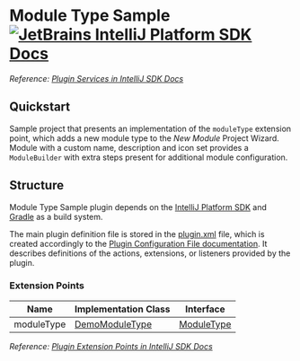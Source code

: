 # Module Type Sample [![JetBrains IntelliJ Platform SDK Docs](https://jb.gg/badges/docs.svg)][docs]
*Reference: [Plugin Services in IntelliJ SDK Docs][docs:plugin_services]*

## Quickstart

Sample project that presents an implementation of the `moduleType` extension point, which adds a new module type
to the *New Module* Project Wizard. Module with a custom name, description and icon set provides a `ModuleBuilder`
with extra steps present for additional module configuration.

## Structure

Module Type Sample
plugin depends on the [IntelliJ Platform SDK][docs] and [Gradle][docs:gradle] as a build system.

The main plugin definition file is stored in the [plugin.xml][file:plugin.xml] file, which is created accordingly
to the [Plugin Configuration File documentation][docs:plugin.xml]. It describes definitions of the actions, extensions,
or listeners provided by the plugin.

### Extension Points

| Name       | Implementation Class                  | Interface                    |
| ---------- | ------------------------------------- | ---------------------------- |
| moduleType | [DemoModuleType][file:DemoModuleType] | [ModuleType][sdk:ModuleType] |

*Reference: [Plugin Extension Points in IntelliJ SDK Docs][docs:ep]*

[docs]: https://www.jetbrains.org/intellij/sdk/docs
[docs:actions]: https://www.jetbrains.org/intellij/sdk/docs/basics/action_system.html
[docs:plugin_services]: https://jetbrains.org/intellij/sdk/docs/basics/plugin_structure/plugin_services.html
[docs:ep]: https://www.jetbrains.org/intellij/sdk/docs/basics/plugin_structure/plugin_extension_points.html
[docs:gradle]: https://www.jetbrains.org/intellij/sdk/docs/tutorials/build_system.html
[docs:plugin.xml]: https://www.jetbrains.org/intellij/sdk/docs/basics/plugin_structure/plugin_configuration_file.html
[docs:listeners]: https://jetbrains.org/intellij/sdk/docs/basics/plugin_structure/plugin_listeners.html

[file:plugin.xml]: ./src/main/resources/META-INF/plugin.xml
[file:DemoModuleType]: ./src/main/java/org/intellij/sdk/module/DemoModuleType.java

[sdk:ModuleType]: upsource:///platform/lang-api/src/com/intellij/openapi/module/ModuleType.java

